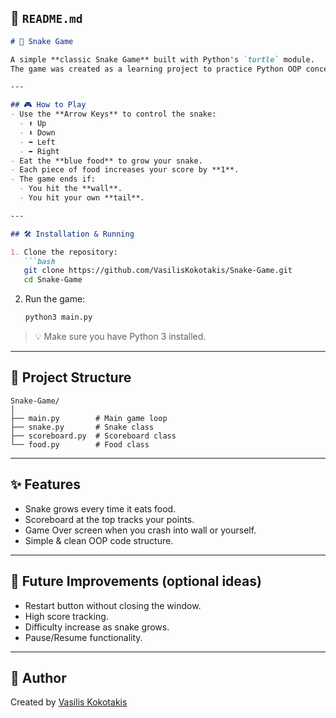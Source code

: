 

## 📄 `README.md`

````markdown
# 🐍 Snake Game

A simple **classic Snake Game** built with Python's `turtle` module.  
The game was created as a learning project to practice Python OOP concepts.  

---

## 🎮 How to Play
- Use the **Arrow Keys** to control the snake:
  - ⬆️ Up
  - ⬇️ Down
  - ⬅️ Left
  - ➡️ Right
- Eat the **blue food** to grow your snake.
- Each piece of food increases your score by **1**.
- The game ends if:
  - You hit the **wall**.
  - You hit your own **tail**.

---

## 🛠️ Installation & Running

1. Clone the repository:
   ```bash
   git clone https://github.com/VasilisKokotakis/Snake-Game.git
   cd Snake-Game
````

2. Run the game:

   ```bash
   python3 main.py
   ```

> 💡 Make sure you have Python 3 installed.

---

## 📂 Project Structure

```
Snake-Game/
│
├── main.py        # Main game loop
├── snake.py       # Snake class
├── scoreboard.py  # Scoreboard class
└── food.py        # Food class
```

---

## ✨ Features

* Snake grows every time it eats food.
* Scoreboard at the top tracks your points.
* Game Over screen when you crash into wall or yourself.
* Simple & clean OOP code structure.

---

## 🚀 Future Improvements (optional ideas)

* Restart button without closing the window.
* High score tracking.
* Difficulty increase as snake grows.
* Pause/Resume functionality.


---

## 👤 Author

Created by [Vasilis Kokotakis](https://github.com/VasilisKokotakis)



